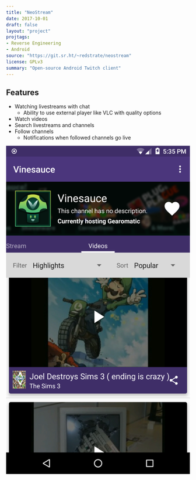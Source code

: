 ```yaml
---
title: "NeoStream"
date: 2017-10-01
draft: false
layout: "project"
projtags:
- Reverse Engineering
- Android
source: "https://git.sr.ht/~redstrate/neostream"
license: GPLv3
summary: "Open-source Android Twitch client"
---
```


## Features
* Watching livestreams with chat
  * Ability to use external player like VLC with quality options
* Watch videos
* Search livestreams and channels
* Follow channels
  * Notifications when followed channels go live

![Screenshot](screenshot2.png)

